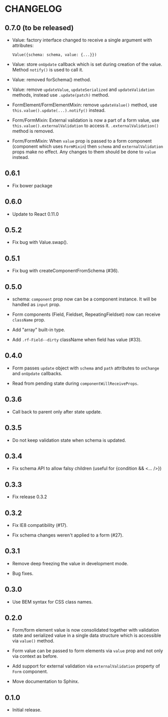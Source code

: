 # CHANGELOG

## 0.7.0 (to be released)

  - Value: factory interface changed to receive a single argument with
    attributes:

        Value({schema: schema, value: {...}})

  - Value: store `onUpdate` callback which is set during creation of the value.
    Method `notify()` is used to call it.

  - Value: removed forSchema() method.

  - Value: remove `updateValue`, `updateSerialized` and `updateValidation`
    methods, instead use `.update(patch)` method.

  - FormElement/FormElementMixin: remove `updateValue()` method, use
    `this.value().update(...).notify()` instead.

  - Form/FormMixin: External validation is now a part of a form value, use
    `this.value().externalValidation` to access it. `.externalValidation()`
    method is removed.

  - Form/FormMixin: When `value` prop is passed to a form component (component which uses
    `FormMixin`) then `schema` and `externalValidation` props make no effect.
    Any changes to them should be done to `value` instead.

## 0.6.1

  - Fix bower package

## 0.6.0

  - Update to React 0.11.0

## 0.5.2

  - Fix bug with Value.swap().

## 0.5.1

  - Fix bug with createComponentFromSchema (#36).

## 0.5.0

  - schema: `component` prop now can be a component instance. It will be handled
    as `input` prop.

  - Form components (Field, Fieldset, RepeatingFieldset) now can receive
    `className` prop.

  - Add "array" built-in type.

  - Add `.rf-Field--dirty` className when field has value (#33).

## 0.4.0

  - Form passes `update` object with `schema` and `path` attributes to
    `onChange` and `onUpdate` callbacks.

  - Read from pending state during `componentWillReceiveProps`.

## 0.3.6

  - Call back to parent only after state update.

## 0.3.5

  - Do not keep validation state when schema is updated.

## 0.3.4

  - Fix schema API to allow falsy children (useful for {condition && <... />})

## 0.3.3

  - Fix release 0.3.2

## 0.3.2

  - Fix IE8 compatibility (#17).

  - Fix schema changes weren't applied to a form (#27).

## 0.3.1

  - Remove deep freezing the value in development mode.

  - Bug fixes.

## 0.3.0

  - Use BEM syntax for CSS class names.

## 0.2.0

  - Form/form element value is now consolidated together with validation state
    and serialized value in a single data structure which is accessible via
    ``value()`` method.

  - Form value can be passed to form elements via ``value`` prop and not only
    via context as before.

  - Add support for external validation via ``externalValidation`` property of
    ``Form`` component.

  - Move documentation to Sphinx.

## 0.1.0

  - Initial release.
